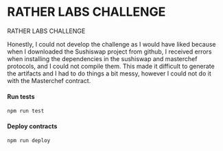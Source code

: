 # RATHER LABS CHALLENGE

RATHER LABS CHALLENGE

Honestly, I could not develop the challenge as I would have liked because when I downloaded the Sushiswap project from github, I received errors when installing the dependencies in the sushiswap and masterchef protocols, and I could not compile them. This made it difficult to generate the artifacts and I had to do things a bit messy, however I could not do it with the Masterchef contract.

#### Run tests

`npm run test`

#### Deploy contracts

`npm run deploy`